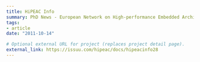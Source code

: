 ```yaml
---
title: HiPEAC Info
summary: PhD News - European Network on High-performance Embedded Architecture and Compilation
tags: 
- article
date: "2011-10-14"

# Optional external URL for project (replaces project detail page).
external_link: https://issuu.com/hipeac/docs/hipeacinfo28
---
```

